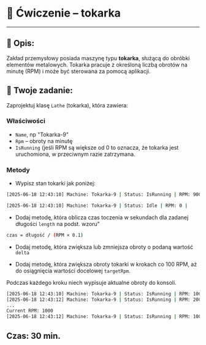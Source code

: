 # 🧪 Ćwiczenie – tokarka

---
## 📝 Opis:
Zakład przemysłowy posiada maszynę typu **tokarka**, służącą do obróbki elementów metalowych. Tokarka pracuje z określoną liczbą obrotów na minutę (RPM) i może być sterowana za pomocą aplikacji.


## 🧠 Twoje zadanie:

Zaprojektuj klasę `Lathe` (tokarka), która zawiera:

### Właściwości
- `Name`, np "Tokarka-9"
- `Rpm` – obroty na minutę
- `IsRunning` (jeśli RPM są większe od 0 to oznacza, że tokarka jest uruchomiona, w przeciwnym razie zatrzymana.

### Metody 

- Wypisz stan tokarki jak poniżej:

```bash
[2025-06-18 12:43:10] Machine: Tokarka-9 | Status: IsRunning | RPM: 900 | 
```

```bash
[2025-06-18 12:43:10] Machine: Tokarka-9 | Status: Idle | RPM: 0 | 
```

- Dodaj metodę, która oblicza czas toczenia w sekundach dla zadanej długości `length` na podst. wzoru"
```bash
czas = długość / (RPM × 0.1)
```

- Dodaj metodę, która zwiększa lub zmniejsza obroty o podaną wartość `delta`

- Dodaj metodę, która zwiększa obroty tokarki w krokach co 100 RPM, aż do osiągnięcia wartości docelowej `targetRpm`.

Podczas każdego kroku niech wypisuje aktualne obroty do konsoli.

```bash
[2025-06-18 12:43:10] Machine: Tokarka-9 | Status: IsRunning | RPM: 100 | 
[2025-06-18 12:43:12] Machine: Tokarka-9 | Status: IsRunning | RPM: 200 | 
...  
Current RPM: 1000
[2025-06-18 12:43:12] Machine: Tokarka-9 | Status: IsRunning | RPM: 1000 | 
```

## Czas: 30 min.
